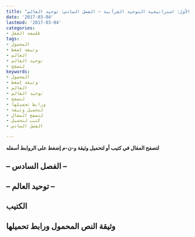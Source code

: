 ```yaml
---
title: "استراتيجية التوحيد القرآنية ومنطق السياسة المحمدية – الجزء الأول: استراتيجية التوحيد القرآنية – الفصل السادس: توحيد العالم"
date: '2017-03-04'
lastmod: '2017-03-04'
categories:
- فلسفة العقل
tags:
- المحمول
- وثيقة إضغط
- العالم
- توحيد العالم
- لتصفح
keywords:
- المحمول
- وثيقة إضغط
- العالم
- توحيد العالم
- لتصفح
- ورابط تحميلها
- لتحميل وثيقة
- لتصفح المقال
- كتيب لتحميل
- الفصل السادس

---
```

**لتصفح المقال في كتيب أو لتحميل وثيقة و-ن-م إضغط على الروابط أسفله**

## **– الفصل السادس –**

## **– توحيد العالم –**

## الكتيب

## وثيقة النص المحمول ورابط تحميلها

###